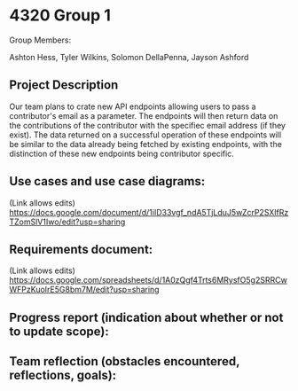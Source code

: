 # 4320 Group 1

Group Members:

Ashton Hess, Tyler Wilkins, Solomon DellaPenna, Jayson Ashford

## Project Description

Our team plans to crate new API endpoints allowing users to pass a contributor's email as a parameter. The endpoints will then return data on the contributions of the contributor with the specifiec email address (if they exist). The data returned on a successful operation of these endpoints will be similar to the data already being fetched by existing endpoints, with the distinction of these new endpoints being contributor specific.   

## Use cases and use case diagrams:

(Link allows edits)
https://docs.google.com/document/d/1iID33vgf_ndA5TjLduJ5wZcrP2SXlfRzTZomSlV1Iwo/edit?usp=sharing

## Requirements document:

(Link allows edits)
https://docs.google.com/spreadsheets/d/1A0zQgf4Trts6MRysfO5g2SRRCwWFPzKuoIrE5G8bm7M/edit?usp=sharing

## Progress report (indication about whether or not to update scope):


## Team reflection (obstacles encountered, reflections, goals):

